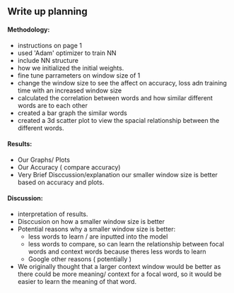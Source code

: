 ## Write up planning

#### Methodology:

- instructions on page 1
- used 'Adam' optimizer to train NN
- include NN structure 
- how we initialized the initial weights.
- fine tune parrameters on window size of 1
- change the window size to see the affect on accuracy, loss adn training time with an increased window size
- calculated the correlation between words and how similar different words are to each other
- created a bar graph the similar words
- created a 3d scatter plot to view the spacial relationship between the different words.

#### Results:

- Our Graphs/ Plots
- Our Accuracy ( compare accuracy)
- Very Brief Disccussion/explanation our smaller window size is better based on accuracy and plots.
 
#### Discussion:

- interpretation of results.
- Disccusion on how a smaller window size is better
- Potential reasons why a smaller window size is better:
    - less words to learn / are inputted into the model
    - less words to compare, so can learn the relationship between focal words and context words because theres less words to learn
    - Google other reasons ( potentially )
- We originally thought that a larger context window would be better as there could be more meaning/ context for a focal word, so it would be easier to learn the meaning of that word.



